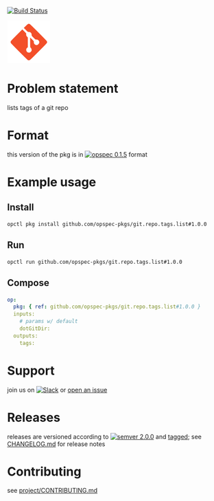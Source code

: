 [![Build Status](https://travis-ci.org/opspec-pkgs/git.repo.tags.list.svg?branch=master)](https://travis-ci.org/opspec-pkgs/git.repo.tags.list)

<img src="icon.svg" alt="icon" height="100px">

# Problem statement

lists tags of a git repo

# Format

this version of the pkg is in [![opspec 0.1.5](https://img.shields.io/badge/opspec-0.1.5-brightgreen.svg?colorA=6b6b6b&colorB=fc16be)](https://opspec.io/0.1.5/packages.html) format

# Example usage

## Install

```shell
opctl pkg install github.com/opspec-pkgs/git.repo.tags.list#1.0.0
```

## Run

```
opctl run github.com/opspec-pkgs/git.repo.tags.list#1.0.0
```

## Compose

```yaml
op:
  pkg: { ref: github.com/opspec-pkgs/git.repo.tags.list#1.0.0 }
  inputs:
    # params w/ default
    dotGitDir:
  outputs:
    tags:
```

# Support

join us on
[![Slack](https://opspec-slackin.herokuapp.com/badge.svg)](https://opspec-slackin.herokuapp.com/)
or
[open an issue](https://github.com/opspec-pkgs/git.repo.tags.list/issues)

# Releases

releases are versioned according to
[![semver 2.0.0](https://img.shields.io/badge/semver-2.0.0-brightgreen.svg)](http://semver.org/spec/v2.0.0.html)
and [tagged](https://git-scm.com/book/en/v2/Git-Basics-Tagging); see
[CHANGELOG.md](CHANGELOG.md) for release notes

# Contributing

see
[project/CONTRIBUTING.md](https://github.com/opspec-pkgs/project/blob/master/CONTRIBUTING.md)
